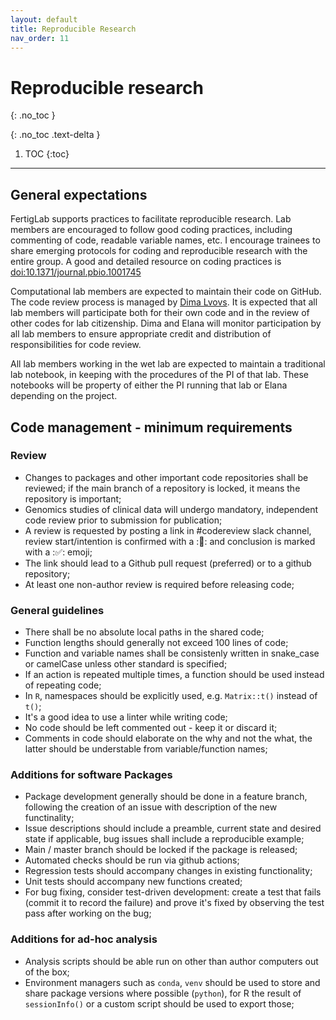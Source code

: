 ```yaml
---
layout: default
title: Reproducible Research
nav_order: 11
---
```


# Reproducible research
{: .no_toc }

{: .no_toc .text-delta }

1. TOC
{:toc}

---


## General expectations
FertigLab supports practices to facilitate reproducible research. Lab members are encouraged to follow good coding practices, including commenting of code, readable variable names, etc. I encourage trainees to share emerging protocols for coding and reproducible research with the entire group. A good and detailed resource on coding practices is [doi:10.1371/journal.pbio.1001745](https://journals.plos.org/plosbiology/article?id=10.1371/journal.pbio.1001745)

Computational lab members are expected to maintain their code on GitHub. The code review process is managed by [Dima Lvovs](/onboarding/docs/contact.html). It is expected that all lab members will participate both for their own code and in the review of other codes for lab citizenship. Dima and Elana will monitor participation by all lab members to ensure appropriate credit and distribution of responsibilities for code review.

All lab members working in the wet lab are expected to maintain a traditional lab notebook, in keeping with the procedures of the PI of that lab. These notebooks will be property of either the PI running that lab or Elana depending on the project.

## Code management - minimum requirements

### Review
* Changes to packages and other important code repositories shall be reviewed; if the main branch of a repository is locked, it means the repository is important;
* Genomics studies of clinical data will undergo mandatory, independent code review prior to submission for publication;
* A review is requested by posting a link in #codereview slack channel, review start/intention is confirmed with a ::eyes:: and conclusion is marked with a ::white_check_mark:: emoji;
* The link should lead to a Github pull request (preferred) or to a github repository;
* At least one non-author review is required before releasing code;

### General guidelines
* There shall be no absolute local paths in the shared code;
* Function lengths should generally not exceed 100 lines of code;
* Function and variable names shall be consistenly written in snake_case or camelCase unless other standard is specified;
* If an action is repeated multiple times, a function should be used instead of repeating code;
* In `R`, namespaces should be explicitly used, e.g. `Matrix::t()` instead of `t()`;
* It's a good idea to use a linter while writing code;
* No code should be left commented out - keep it or discard it;
* Comments in code should elaborate on the why and not the what, the latter should be understable from variable/function names;

### Additions for software Packages
* Package development generally should be done in a feature branch, following the creation of an issue with description of the new functinality;
* Issue descriptions should include a preamble, current state and desired state if applicable, bug issues shall include a reproducible example;
* Main / master branch should be locked if the package is released;
* Automated checks should be run via github actions;
* Regression tests should accompany changes in existing functionality;
* Unit tests should accompany new functions created;
* For bug fixing, consider test-driven development: create a test that fails (commit it to record the failure) and prove it's fixed by observing the test pass after working on the bug;

### Additions for ad-hoc analysis
* Analysis scripts should be able run on other than author computers out of the box;
* Environment managers such as `conda`, `venv` should be used to store and share package versions where possible (`python`), for R the result of `sessionInfo()` or a custom script should be used to export those; 




<!-- just_the_docs:
  # Define which collections are used in just-the-docs
  collections:
    # Reference the "tests" collection
    tests:
      # Give the collection a name
      name: Tests
      # Exclude the collection from the navigation
      # Supports true or false (default)
      # nav_exclude: true
      # Fold the collection in the navigation
      # Supports true or false (default)
      # nav_fold: true  # note: this option is new in v0.4
      # Exclude the collection from the search
      # Supports true or false (default)
      # search_exclude: true -->
